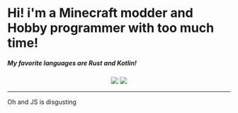 # Hi! i'm a Minecraft modder and Hobby programmer with too much time!

##### My favorite languages are Rust and Kotlin!

<div align="center">
    <img src="https://github-readme-stats.vercel.app/api?username=lordmzte&show_icons=true&theme=dracula" />
    <img src="https://github-readme-stats.vercel.app/api/top-langs/?username=lordmzte&theme=dracula&layout=compact" />
</div>
<hr />

Oh and JS is disgusting
